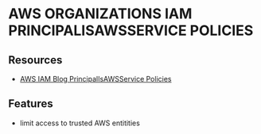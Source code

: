# AWS ORGANIZATIONS IAM PRINCIPALISAWSSERVICE POLICIES

## Resources

- [AWS IAM Blog PrincipalIsAWSService Policies](https://aws.amazon.com/blogs/security/iam-makes-it-easier-to-manage-permissions-for-aws-services-accessing-resources/)

## Features

- limit access to trusted AWS entitities

